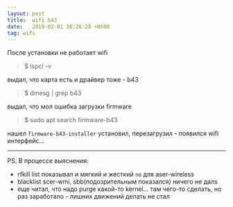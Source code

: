 ```yaml
---
layout: post
title:  wifi b43
date:   2019-02-01 16:26:28 +0600
tag: wifi
---
```

После установки не работает wifi
> $ lspci -v

выдал, что карта есть и драйвер тоже - b43

> $ dmesg \| grep b43  

выдал, что мол ошибка загрузки firmware

> $ sudo apt search firmware-b43

нашел `firmware-b43-installer`
установил, перезагрузил - появился wifi интерфейс...

---

PS. В процессе выяснения:
- rfkill list показывал и мягкий и жесткий `no` для aser-wireless  
- blacklist scer-wmi, sbb(подозрительным показался) ничего не далs
- еще читал, что надо purge какой-то kernel... там чего-то сделать,
но раз заработало - лишних движений делать не стал

